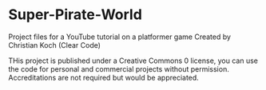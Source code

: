 # Super-Pirate-World
Project files for a YouTube tutorial on a platformer game
Created by Christian Koch (Clear Code)

THis project is published under a Creative Commons 0 license, you can use the code for personal and commercial projects without permission. Accreditations are not required but would be appreciated. 
